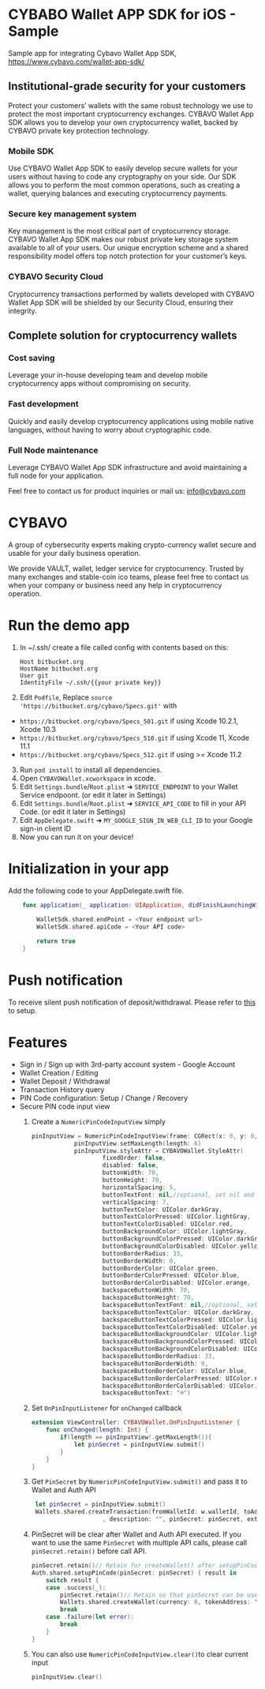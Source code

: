 # CYBABO Wallet APP SDK for iOS - Sample

Sample app for integrating Cybavo Wallet App SDK, https://www.cybavo.com/wallet-app-sdk/

## Institutional-grade security for your customers

Protect your customers’ wallets with the same robust technology we use to protect the most important cryptocurrency exchanges. CYBAVO Wallet App SDK allows you to develop your own cryptocurrency wallet, backed by CYBAVO private key protection technology.

### Mobile SDK
Use CYBAVO Wallet App SDK to easily develop secure wallets for your users without having to code any cryptography on your side. Our SDK allows you to perform the most common operations, such as creating a wallet, querying balances and executing cryptocurrency payments.

### Secure key management system
Key management is the most critical part of cryptocurrency storage. CYBAVO Wallet App SDK makes our robust private key storage system available to all of your users. Our unique encryption scheme and a shared responsibility model offers top notch protection for your customer’s keys.

### CYBAVO Security Cloud
Cryptocurrency transactions performed by wallets developed with CYBAVO Wallet App SDK will be shielded by our Security Cloud, ensuring their integrity.

## Complete solution for cryptocurrency wallets

### Cost saving
Leverage your in-house developing team and develop mobile cryptocurrency apps without compromising on security.

### Fast development
Quickly and easily develop cryptocurrency applications using mobile native languages, without having to worry about cryptographic code.

### Full Node maintenance
Leverage CYBAVO Wallet App SDK infrastructure and avoid maintaining a full node for your application.

Feel free to contact us for product inquiries or mail us: info@cybavo.com

# CYBAVO

A group of cybersecurity experts making crypto-currency wallet secure and usable for your daily business operation.

We provide VAULT, wallet, ledger service for cryptocurrency. Trusted by many exchanges and stable-coin ico teams, please feel free to contact us when your company or business need any help in cryptocurrency operation.

# Run the demo app
1. In ~/.ssh/ create a file called config with contents based on this:
    ```
    Host bitbucket.org
    HostName bitbucket.org
    User git
    IdentityFile ~/.ssh/{{your private key}}
    ```
2. Edit `Podfile`, Replace `source 'https://bitbucket.org/cybavo/Specs.git'` with
  * `https://bitbucket.org/cybavo/Specs_501.git` if using Xcode 10.2.1, Xcode 10.3
  * `https://bitbucket.org/cybavo/Specs_510.git` if using Xcode 11, Xcode 11.1
  * `https://bitbucket.org/cybavo/Specs_512.git` if using >= Xcode 11.2
3. Run ```pod install``` to install all dependencies.
4. Open ```CYBAVOWallet.xcworkspace``` in xcode.
5. Edit `Settings.bundle`/`Root.plist` ➜ `SERVICE_ENDPOINT` to your Wallet Service endpoont. (or edit it later in Settings)
6. Edit `Settings.bundle`/`Root.plist` ➜ `SERVICE_API_CODE` to fill in your API Code. (or edit it later in Settings)
7. Edit `AppDelegate.swift` ➜ `MY_GOOGLE_SIGN_IN_WEB_CLI_ID` to your Google sign-in client ID
8. Now you can run it on your device!

# Initialization in your app
Add the following code to your AppDelegate.swift file.
```swift
    func application(_ application: UIApplication, didFinishLaunchingWithOptions launchOptions: [UIApplication.LaunchOptionsKey: Any]?) -> Bool {
       
        WalletSdk.shared.endPoint = <Your endpoint url>
        WalletSdk.shared.apiCode = <Your API code>

        return true
    }
```    
# Push notification
To receive silent push notification of deposit/withdrawal. Please refer to [this](docs/PushNotification.md) to setup.

# Features
- Sign in / Sign up with 3rd-party account system - Google Account
- Wallet Creation / Editing
- Wallet Deposit / Withdrawal
- Transaction History query
- PIN Code configuration: Setup / Change / Recovery
- Secure PIN code input view
    1. Create a `NumericPinCodeInputView` simply
        ```swift
        pinInputView = NumericPinCodeInputView(frame: CGRect(x: 0, y: 0, width: 250, height: 400))
                    pinInputView.setMaxLength(length: 6)
                    pinInputView.styleAttr = CYBAVOWallet.StyleAttr(
                            fixedOrder: false,
                            disabled: false,
                            buttonWidth: 70,
                            buttonHeight: 70,
                            horizontalSpacing: 5,
                            buttonTextFont: nil,//optional, set nil and text size will be calculated according to button size
                            verticalSpacing: 7,
                            buttonTextColor: UIColor.darkGray,
                            buttonTextColorPressed: UIColor.lightGray,
                            buttonTextColorDisabled: UIColor.red,
                            buttonBackgroundColor: UIColor.lightGray,
                            buttonBackgroundColorPressed: UIColor.darkGray,
                            buttonBackgroundColorDisabled: UIColor.yellow,
                            buttonBorderRadius: 33,
                            buttonBorderWidth: 0,
                            buttonBorderColor: UIColor.green,
                            buttonBorderColorPressed: UIColor.blue,
                            buttonBorderColorDisabled: UIColor.orange,
                            backspaceButtonWidth: 70,
                            backspaceButtonHeight: 70,
                            backspaceButtonTextFont: nil,//optional, set nil and text size will be calculated according to button size
                            backspaceButtonTextColor: UIColor.darkGray,
                            backspaceButtonTextColorPressed: UIColor.lightGray,
                            backspaceButtonTextColorDisabled: UIColor.yellow,
                            backspaceButtonBackgroundColor: UIColor.lightGray,
                            backspaceButtonBackgroundColorPressed: UIColor.darkGray,
                            backspaceButtonBackgroundColorDisabled: UIColor.red,
                            backspaceButtonBorderRadius: 33,
                            backspaceButtonBorderWidth: 0,
                            backspaceButtonBorderColor: UIColor.blue,
                            backspaceButtonBorderColorPressed: UIColor.red,
                            backspaceButtonBorderColorDisabled: UIColor.black,
                            backspaceButtonText: "⌫")
        ```

    2. Set `OnPinInputListener` for `onChanged` callback

        ```swift
        extension ViewController: CYBAVOWallet.OnPinInputListener {
            func onChanged(length: Int) {
                if(length == pinInputView!.getMaxLength()){
                    let pinSecret = pinInputView.submit()
                }
            }
        }
        ```
    3. Get `PinSecret` by `NumericPinCodeInputView.submit()` and pass it to Wallet and Auth API
        ```swift
         let pinSecret = pinInputView.submit()
         Wallets.shared.createTransaction(fromWalletId: w.walletId, toAddress: toAddress, amount: amount, transactionFee: ""
                            , description: "", pinSecret: pinSecret, extras:  extras) { result in }
        ```
    4. PinSecret will be clear after Wallet and Auth API executed.
         If you want to use the same `PinSecret` with multiple API calls,
         please call `pinSecret.retain()` before call API.
        ```swift
        pinSecret.retain()// Retain for createWallet() after setupPinCode()
        Auth.shared.setupPinCode(pinSecret: pinSecret) { result in
            switch result {
            case .success(_):
                pinSecret.retain()// Retain so that pinSecret can be used after createWallet()
                Wallets.shared.createWallet(currency: 0, tokenAddress: "", parentWalletId: 0, name: "BTC", pinSecret: pinSecret) {result in}
                break
            case .failure(let error):
                break
            }
        }
        ```
    5. You can also use `NumericPinCodeInputView.clear()`to clear current input
        ```swift
        pinInputView.clear()
        ```
